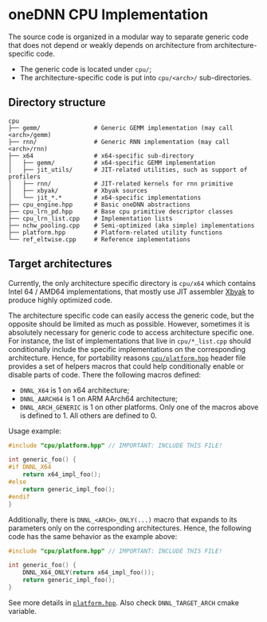 oneDNN CPU Implementation
=========================

The source code is organized in a modular way to separate generic code that
does not depend or weakly depends on architecture from architecture-specific
code.
- The generic code is located under `cpu/`;
- The architecture-specific code is put into `cpu/<arch>/` sub-directories.

## Directory structure

```
cpu
├── gemm/               # Generic GEMM implementation (may call <arch>/gemm)
├── rnn/                # Generic RNN implementation (may call <arch>/rnn)
├── x64                 # x64-specific sub-directory
│   ├── gemm/           # x64-specific GEMM implementation
│   ├── jit_utils/      # JIT-related utilities, such as support of profilers
│   ├── rnn/            # JIT-related kernels for rnn primitive
│   ├── xbyak/          # Xbyak sources
│   └── jit_*.*         # x64-specific implementations
├── cpu_engine.hpp      # Basic oneDNN abstractions
├── cpu_lrn_pd.hpp      # Base cpu primitive descriptor classes
├── cpu_lrn_list.cpp    # Implementation lists
├── nchw_pooling.cpp    # Semi-optimized (aka simple) implementations
├── platform.hpp        # Platform-related utility functions
└── ref_eltwise.cpp     # Reference implementations
```

## Target architectures

Currently, the only architecture specific directory is `cpu/x64` which contains
Intel 64 / AMD64 implementations, that mostly use JIT assembler
[Xbyak](https://github.com/herumi/xbyak) to produce highly optimized code.

The architecture specific code can easily access the generic code, but the
opposite should be limited as much as possible. However, sometimes it is
absolutely necessary for generic code to access architecture specific one. For
instance, the list of implementations that live in `cpu/*_list.cpp` should
conditionally include the specific implementations on the corresponding
architecture. Hence, for portability reasons [`cpu/platform.hpp`](platform.hpp)
header file provides a set of helpers macros that could help conditionally
enable or disable parts of code. There the following macros defined:
- `DNNL_X64` is 1 on x64 architecture;
- `DNNL_AARCH64` is 1 on ARM AArch64 architecture;
- `DNNL_ARCH_GENERIC` is 1 on other platforms.
Only one of the macros above is defined to 1. All others are defined to 0.

Usage example:

``` cpp
#include "cpu/platform.hpp" // IMPORTANT: INCLUDE THIS FILE!

int generic_foo() {
#if DNNL_X64
    return x64_impl_foo();
#else
    return generic_impl_foo();
#endif
}
```

Additionally, there is `DNNL_<ARCH>_ONLY(...)` macro that expands to its
parameters only on the corresponding architectures. Hence, the following
code has the same behavior as the example above:

``` cpp
#include "cpu/platform.hpp" // IMPORTANT: INCLUDE THIS FILE!

int generic_foo() {
    DNNL_X64_ONLY(return x64_impl_foo());
    return generic_impl_foo();
}
```

See more details in [`platform.hpp`](platform.hpp).
Also check `DNNL_TARGET_ARCH` cmake variable.

